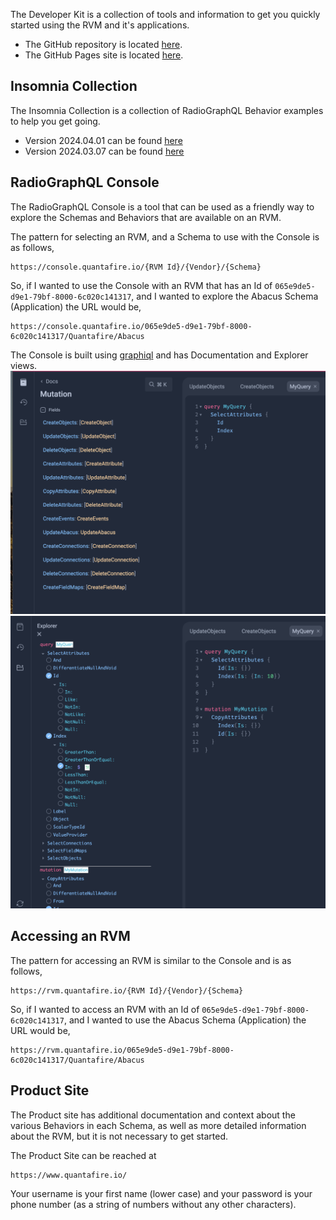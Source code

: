 The Developer Kit is a collection of tools and information to get you quickly started using the RVM and it's applications.

* The GitHub repository is located [here](https://github.com/QuantafireIO/DeveloperKit).
* The GitHub Pages site is located [here](https://quantafireio.github.io/DeveloperKit/).

## Insomnia Collection

The Insomnia Collection is a collection of RadioGraphQL Behavior examples to help you get going.

* Version 2024.04.01 can be found [here](Insomnia_2024-04-01.json)
* Version 2024.03.07 can be found [here](Insomnia_2024-03-07.json)

## RadioGraphQL Console

The RadioGraphQL Console is a tool that can be used as a friendly way to explore the Schemas and Behaviors that are available on an RVM.

The pattern for selecting an RVM, and a Schema to use with the Console is as follows,

```
https://console.quantafire.io/{RVM Id}/{Vendor}/{Schema}
```

So, if I wanted to use the Console with an RVM that has an Id of `065e9de5-d9e1-79bf-8000-6c020c141317`, and I wanted to explore the Abacus Schema (Application) the URL would be,

```
https://console.quantafire.io/065e9de5-d9e1-79bf-8000-6c020c141317/Quantafire/Abacus
```

The Console is built using [graphiql](https://github.com/graphql/graphiql) and has Documentation and Explorer views.
![Th RVM Console Documentation view](Images/Console1.png)
![Th RVM Console Explorer view](Images/Console2.png)

## Accessing an RVM

The pattern for accessing an RVM is similar to the Console and is as follows,

```
https://rvm.quantafire.io/{RVM Id}/{Vendor}/{Schema}
```

So, if I wanted to access an RVM with an Id of `065e9de5-d9e1-79bf-8000-6c020c141317`, and I wanted to use the Abacus Schema (Application) the URL would be,

```
https://rvm.quantafire.io/065e9de5-d9e1-79bf-8000-6c020c141317/Quantafire/Abacus
```

## Product Site

The Product site has additional documentation and context about the various Behaviors in each Schema, as well as more detailed information about the RVM, but it is not necessary to get started.

The Product Site can be reached at

```
https://www.quantafire.io/
```

Your username is your first name (lower case) and your password is your phone number (as a string of numbers without any other characters).
